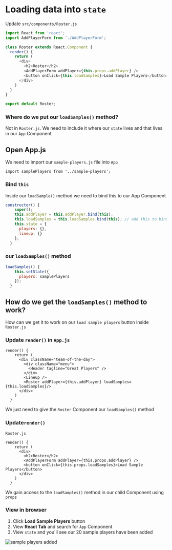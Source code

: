# Loading data into `state`

Update `src/components/Roster.js`

```js
import React from 'react';
import AddPlayerForm from './AddPlayerForm';

class Roster extends React.Component {
  render() {
    return (
      <div>
        <h2>Roster</h2>
        <AddPlayerForm addPlayer={this.props.addPlayer} />
        <button onClick={this.loadSamples}>Load Sample Players</button>
      </div>
    )
  }
}

export default Roster;
```

### Where do we put our `loadSamples()` method?
Not in `Roster.js`. We need to include it where our `state` lives and that lives in our `App` Component

## Open App.js
We need to import our `sample-players.js` file into `App`

`import samplePlayers from '../sample-players';`

### Bind `this`
Inside our `loadSample()` method we need to bind this to our App Component

```js
constructor() {
    super();
    this.addPlayer = this.addPlayer.bind(this);
    this.loadSamples = this.loadSamples.bind(this); // add this to bind `this`
    this.state = {
      players: {},
      lineup: {}
    };
  }
```

### our `loadSamples()` method

```js
loadSamples() {
    this.setState({
      players: samplePlayers
    });
  }
```

## How do we get the `loadSamples()` method to work?
How can we get it to work on our `load sample players` button inside `Roster.js`

### Update `render()` in `App.js`

```
render() {
    return (
      <div className="team-of-the-day">
        <div className="menu">
          <Header tagline="Great Players" />
        </div>
        <Lineup />
        <Roster addPlayer={this.addPlayer} loadSamples={this.loadSamples}/>
      </div>
    )
  }
```

We just need to give the `Roster` Component our `loadSamples()` method

### Update`render()`

`Roster.js`

```
render() {
    return (
      <div>
        <h2>Roster</h2>
        <AddPlayerForm addPlayer={this.props.addPlayer} />
        <button onClick={this.props.loadSamples}>Load Sample Players</button>
      </div>
    )
  }
```

We gain access to the `loadSamples()` method in our child Component using `props`

### View in browser
1. Click **Load Sample Players** button
2. View **React Tab** and search for `App` Component
3. View `state` and you'll see our 20 sample players have been added

![sample players added](https://i.imgur.com/0pk5zhh.png)


